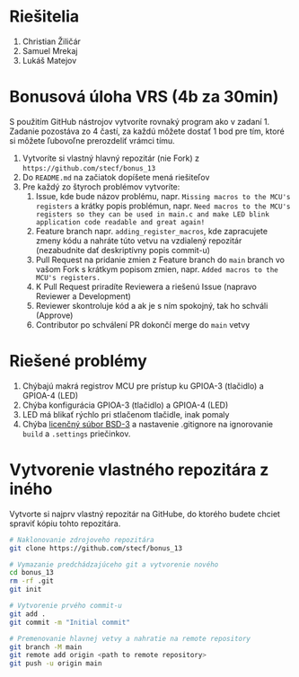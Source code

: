 # Riešitelia
1. Christian Žiličár
2. Samuel Mrekaj
3. Lukáš Matejov

# Bonusová úloha VRS (4b za 30min)
S použitím GitHub nástrojov vytvoríte rovnaký program ako v zadaní 1. Zadanie pozostáva zo 4 častí, za každú môžete dostať 1 bod pre tím, ktoré si môžete ľubovoľne prerozdeliť vrámci tímu.

1. Vytvoríte si vlastný hlavný repozitár (nie Fork) z `https://github.com/stecf/bonus_13`
2. Do `README.md` na začiatok dopíšete mená riešiteľov
3. Pre každý zo štyroch problémov vytvoríte:
	1. Issue, kde bude názov problému, napr. `Missing macros to the MCU's registers` a krátky popis problémun, napr. `Need macros to the MCU's registers so they can be used in main.c and make LED blink application code readable and great again!`
	2. Feature branch napr. `adding_register_macros`, kde zapracujete zmeny kódu a nahráte túto vetvu na vzdialený repozitár (nezabudnite dať deskriptívny popis commit-u)
	3. Pull Request na pridanie zmien z Feature branch do `main` branch vo vašom Fork s krátkym popisom zmien, napr. `Added macros to the MCU's registers.`
	4. K Pull Request priradíte Reviewera a riešenú Issue (napravo Reviewer a Development)
	5. Reviewer skontroluje kód a ak je s ním spokojný, tak ho schváli (Approve)
	6. Contributor po schválení PR dokončí merge do `main` vetvy

# Riešené problémy
1. Chýbajú makrá registrov MCU pre prístup ku GPIOA-3 (tlačidlo) a GPIOA-4 (LED)
2. Chýba konfigurácia GPIOA-3 (tlačidlo) a GPIOA-4 (LED)
3. LED má blikať rýchlo pri stlačenom tlačidle, inak pomaly
4. Chýba [licenčný súbor BSD-3](https://opensource.org/license/bsd-3-clause/) a nastavenie .gitignore na ignorovanie `build` a `.settings` priečinkov.

# Vytvorenie vlastného repozitára z iného
Vytvorte si najprv vlastný repozitár na GitHube, do ktorého budete chciet spraviť kópiu tohto repozitára.

```bash
# Naklonovanie zdrojoveho repozitára
git clone https://github.com/stecf/bonus_13

# Vymazanie predchádzajúceho git a vytvorenie nového
cd bonus_13
rm -rf .git
git init

# Vytvorenie prvého commit-u
git add .
git commit -m "Initial commit"

# Premenovanie hlavnej vetvy a nahratie na remote repository
git branch -M main
git remote add origin <path to remote repository>
git push -u origin main
```
